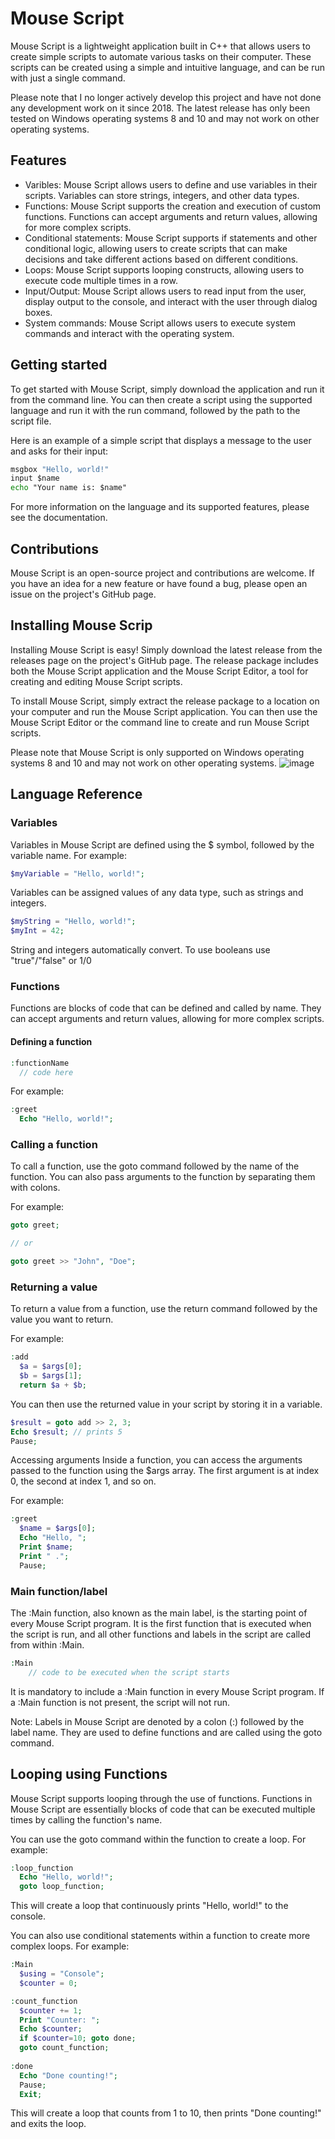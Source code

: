 # Mouse Script
Mouse Script is a lightweight application built in C++ that allows users to create simple scripts to automate various tasks on their computer. These scripts can be created using a simple and intuitive language, and can be run with just a single command.

Please note that I no longer actively develop this project and have not done any development work on it since 2018. The latest release has only been tested on Windows operating systems 8 and 10 and may not work on other operating systems.

## Features
- Varibles: Mouse Script allows users to define and use variables in their scripts. Variables can store strings, integers, and other data types.
- Functions: Mouse Script supports the creation and execution of custom functions. Functions can accept arguments and return values, allowing for more complex scripts.
- Conditional statements: Mouse Script supports if statements and other conditional logic, allowing users to create scripts that can make decisions and take different actions based on different conditions.
- Loops: Mouse Script supports looping constructs, allowing users to execute code multiple times in a row.
- Input/Output: Mouse Script allows users to read input from the user, display output to the console, and interact with the user through dialog boxes.
- System commands: Mouse Script allows users to execute system commands and interact with the operating system.

## Getting started
To get started with Mouse Script, simply download the application and run it from the command line. You can then create a script using the supported language and run it with the run command, followed by the path to the script file.

Here is an example of a simple script that displays a message to the user and asks for their input:

```cmd
msgbox "Hello, world!"
input $name
echo "Your name is: $name"
```

For more information on the language and its supported features, please see the documentation.

## Contributions
Mouse Script is an open-source project and contributions are welcome. If you have an idea for a new feature or have found a bug, please open an issue on the project's GitHub page.

## Installing Mouse Scrip
Installing Mouse Script is easy! Simply download the latest release from the releases page on the project's GitHub page. The release package includes both the Mouse Script application and the Mouse Script Editor, a tool for creating and editing Mouse Script scripts.

To install Mouse Script, simply extract the release package to a location on your computer and run the Mouse Script application. You can then use the Mouse Script Editor or the command line to create and run Mouse Script scripts.

Please note that Mouse Script is only supported on Windows operating systems 8 and 10 and may not work on other operating systems.
![image](https://user-images.githubusercontent.com/98618920/210666360-80850782-56a6-4bd3-9b24-343f71494677.png)

## Language Reference
### Variables
Variables in Mouse Script are defined using the $ symbol, followed by the variable name. For example:
```php
$myVariable = "Hello, world!";
```
Variables can be assigned values of any data type, such as strings and integers.
```php
$myString = "Hello, world!";
$myInt = 42;
```
String and integers automatically convert. To use booleans use "true"/"false" or 1/0

### Functions
Functions are blocks of code that can be defined and called by name. They can accept arguments and return values, allowing for more complex scripts.

#### Defining a function
```php
:functionName
  // code here
```

For example:
```php
:greet
  Echo "Hello, world!";
```

### Calling a function
To call a function, use the goto command followed by the name of the function. You can also pass arguments to the function by separating them with colons.

For example:
```php
goto greet;

// or

goto greet >> "John", "Doe";
```

### Returning a value
To return a value from a function, use the return command followed by the value you want to return.

For example:
```php
:add
  $a = $args[0];
  $b = $args[1];
  return $a + $b;
```

You can then use the returned value in your script by storing it in a variable.
```php
$result = goto add >> 2, 3;
Echo $result; // prints 5
Pause;
```

Accessing arguments
Inside a function, you can access the arguments passed to the function using the $args array. The first argument is at index 0, the second at index 1, and so on.

For example:
```php
:greet
  $name = $args[0];
  Echo "Hello, ";
  Print $name;
  Print " .";
  Pause;
```

### Main function/label
The :Main function, also known as the main label, is the starting point of every Mouse Script program. It is the first function that is executed when the script is run, and all other functions and labels in the script are called from within :Main.

```php
:Main
    // code to be executed when the script starts
```

It is mandatory to include a :Main function in every Mouse Script program. If a :Main function is not present, the script will not run.

Note: Labels in Mouse Script are denoted by a colon (:) followed by the label name. They are used to define functions and are called using the goto command.

## Looping using Functions
Mouse Script supports looping through the use of functions. Functions in Mouse Script are essentially blocks of code that can be executed multiple times by calling the function's name.

You can use the goto command within the function to create a loop. For example:
```php
:loop_function
  Echo "Hello, world!";
  goto loop_function;
```

This will create a loop that continuously prints "Hello, world!" to the console.

You can also use conditional statements within a function to create more complex loops. For example:
```php
:Main
  $using = "Console";
  $counter = 0;

:count_function
  $counter += 1;
  Print "Counter: ";
  Echo $counter;
  if $counter=10; goto done;
  goto count_function;
    
:done
  Echo "Done counting!";
  Pause;
  Exit;
```

This will create a loop that counts from 1 to 10, then prints "Done counting!" and exits the loop.


